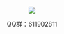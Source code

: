 <p align="center">
  <a href="https://github.com/getActivity">
    <img src="https://github-readme-stats.vercel.app/api?username=DyncKathline&count_private=true&show_icons=true&hide=contribs&include_all_commits=true&theme=vue" />
  </a>
</p>

<p align="center">QQ群：611902811</p>

